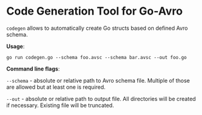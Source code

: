 Code Generation Tool for Go-Avro
===============================

`codegen` allows to automatically create Go structs based on defined Avro schema.

**Usage**:

`go run codegen.go --schema foo.avsc --schema bar.avsc --out foo.go`

**Command line flags**:

`--schema` - absolute or relative path to Avro schema file. Multiple of those are allowed but at least one is required.

`--out` - absolute or relative path to output file. All directories will be created if necessary. Existing file will be truncated.
